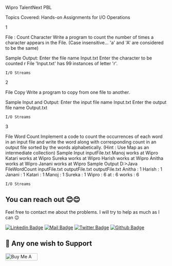 Wipro TalentNext PBL

Topics Covered: Hands-on Assignments for I/O Operations

1 	

 File : Count Character
Write a program to count the number of times a character appears in the File. (Case insensitive... 'a' and 'A' are considered to be the same)

Sample Output:
Enter the file name
Input.txt
Enter the character to be counted
r
File 'Input.txt' has 99 instances of letter 'r'.

	I/O Streams 	

2 	

 File Copy
Write a program to copy from one file to another.

Sample Input and Output:
Enter the input file name
Input.txt
Enter the output file name
Output.txt

	I/O Streams 	

3 	

 File Word Count
Implement a code to count the occurrences of each word in an input file and write the word along with corresponding count in an output file sorted by the words alphabetically. 
(Hint : Use Map as an intermediate collection)
Sample Input
inputFile.txt
Manoj works at Wipro
Katari works at Wipro
Sureka works at Wipro
Harish works at Wipro
Anitha works at Wipro
Janani works at Wipro
Sample Output
D:\>Java FileWordCount inputFile.txt outputFile.txt
outputFile.txt
Anitha : 1
Harish : 1
Janani : 1
Katari : 1
Manoj : 1
Sureka : 1
Wipro : 6
at : 6
works : 6

	I/O Streams 	

## You can reach out 😊😊
Feel free to contact me about the problems. I will try to help as much as I can 😉

[![Linkedin Badge](https://img.shields.io/badge/linkedin-%230077B5.svg?&style=for-the-badge&logo=linkedin&logoColor=white)](https://www.linkedin.com/in/ajf013-francis-cruz/)
[![Mail Badge](https://img.shields.io/badge/email-c14438?style=for-the-badge&logo=Gmail&logoColor=white&link=mailto:furkanozbek1995@gmail.com)](mailto:cruzmma2021@gmail.com)
[![Twitter Badge](https://img.shields.io/badge/twitter-1DA1F2?style=for-the-badge&logo=twitter&logoColor=white)](https://twitter.com/Itsme_Ajf013)
[![Github Badge](https://img.shields.io/badge/github-333?style=for-the-badge&logo=github&logoColor=white)](https://github.com/ajf013)

## 🙏 Any one wish to Support

  <a href="https://www.buymeacoffee.com/ajf013" target="_blank"><img src="https://cdn.buymeacoffee.com/buttons/default-orange.png" alt="Buy Me A Coffee" height="23" width="100" style="border-radius:2px" />
</p>
